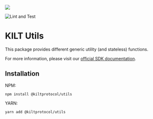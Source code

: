[![](https://user-images.githubusercontent.com/39338561/122415864-8d6a7c00-cf88-11eb-846f-a98a936f88da.png)
](https://kilt.io)

![Lint and Test](https://github.com/KILTprotocol/sdk-js/workflows/Lint%20and%20Test/badge.svg)

# KILT Utils

This package provides different generic utility (and stateless) functions.

For more information, please visit our [official SDK documentation](https://docs.kilt.io/docs/sdk/introduction).

## Installation

NPM:

```
npm install @kiltprotocol/utils
```

YARN:

```
yarn add @kiltprotocol/utils
```

